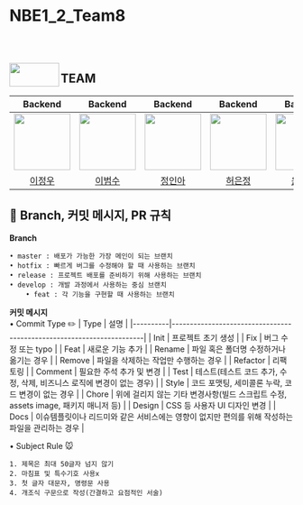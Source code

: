# NBE1_2_Team8

<br></br>
<p align="left">  
  <img src="https://github.com/user-attachments/assets/de3e6a75-b182-4103-ad63-5914c3789a8b" align="left" width="88" height="42">  
  <h2>TEAM</h2>
</p>

|Backend|Backend|Backend|Backend|Backend|
|:---:|:---:|:---:|:---:|:---:|
| <img src="https://github.com/user-attachments/assets/52716ea1-8b2c-4376-b76d-8c1c3ad88891" width=100 height=100></a> <a href="https://github.com/j-ra1n"> | <img src = "https://avatars.githubusercontent.com/u/86824224?v=4" width=100 height=100></a> <a href="https://github.com/leebs0521"> | <img src="https://avatars.githubusercontent.com/u/150119998?v=4" width=100 height=100></a> <a href="https://github.com/InaJeong73"> | <img src="https://avatars.githubusercontent.com/u/111877048?v=4" width=100 height=100></a>  <a href="https://github.com/eundeang"> | <img src="https://avatars.githubusercontent.com/u/82310788?v=4" width="100" height="100"></a> <a href="https://github.com/Iecorn">|
|[이정우](https://github.com/j-ra1n)|[이범수](https://github.com/leebs0521)|[정인아](https://github.com/InaJeong73)|[허은정](https://github.com/eundeang)|[윤이건](https://github.com/Iecorn)|


## 💬 Branch, 커밋 메시지, PR 규칙
**Branch**
```
• master : 배포가 가능한 가장 메인이 되는 브랜치
• hotfix : 빠르게 버그를 수정해야 할 때 사용하는 브랜치
• release : 프로젝트 배포를 준비하기 위해 사용하는 브랜치
• develop : 개발 과정에서 사용하는 중심 브랜치
    • feat : 각 기능을 구현할 때 사용하는 브랜치
```
**커밋 메시지**
<br>
• Commit Type ✏️
| Type     | 설명                                                                 |
|----------|----------------------------------------------------------------------|
| Init     | 프로젝트 초기 생성                                                   |
| Fix      | 버그 수정 또는 typo                                                  |
| Feat     | 새로운 기능 추가                                                     |
| Rename   | 파일 혹은 폴더명 수정하거나 옮기는 경우                              |
| Remove   | 파일을 삭제하는 작업만 수행하는 경우                                 |
| Refactor | 리팩토링                                                             |
| Comment  | 필요한 주석 추가 및 변경                                             |
| Test     | 테스트(테스트 코드 추가, 수정, 삭제, 비즈니스 로직에 변경이 없는 경우) |
| Style    | 코드 포맷팅, 세미콜론 누락, 코드 변경이 없는 경우                    |
| Chore    | 위에 걸리지 않는 기타 변경사항(빌드 스크립트 수정, assets image, 패키지 매니저 등) |
| Design   | CSS 등 사용자 UI 디자인 변경                                          |
| Docs     | 이슈템플릿이나 리드미와 같은 서비스에는 영향이 없지만 편의를 위해 작성하는 파일을 관리하는 경우 |

• Subject Rule 🐭
```
1. 제목은 최대 50글자 넘지 않기
2. 마침표 및 특수기호 사용x
3. 첫 글자 대문자, 명령문 사용
4. 개조식 구문으로 작성(간결하고 요점적인 서술)
```
